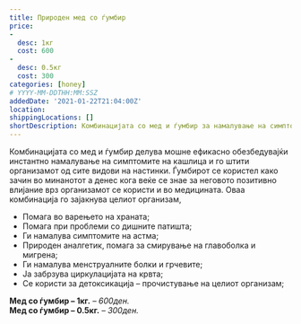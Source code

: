 ```yaml
---
title: Природен мед со ѓумбир
price: 
-
  desc: 1кг
  cost: 600
-
  desc: 0.5кг
  cost: 300
categories: [honey]
# YYYY-MM-DDTHH:MM:SSZ
addedDate: '2021-01-22T21:04:00Z'
location:
shippingLocations: []
shortDescription: Комбинацијата со мед и ѓумбир за намалување на симптомите на кашлица и заштита од настинки.
---
```


Комбинацијата со мед и ѓумбир делува мошне ефикасно обезбедувајќи инстантно намалување на симптомите на кашлица и го штити организамот од сите видови на настинки. Ѓумбирот се користел како зачин во минанотот а денес кога веќе се знае за неговото позитивно влијание врз организамот се користи и во медицината. Оваа комбинација го зајакнува целиот организам,

- Помага во варењето на храната;
- Помага при проблеми со дишните патишта;
- Ги намалува симптомите на астма;
- Природен аналгетик, помага за смирување на главоболка и мигрена;
-  Ги намалува менструалните болки и грчевите;
- Ја забрзува циркулацијата на крвта;
- Се користи за детоксикација – прочистување на целиот организам;
  
**Мед со ѓумбир – 1кг.** – *600ден.*
</br>
**Мед со ѓумбир – 0.5кг.** – *300ден.*